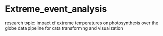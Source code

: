 # Extreme_event_analysis
research topic: impact of extreme temperatures on photosynthesis over the globe
data pipeline for data transforming and visualization
